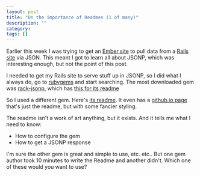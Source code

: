 ```yaml
---
layout: post
title: "On the importance of Readmes (1 of many)"
description: ""
category: 
tags: []
---
```

Earlier this week I was trying to get an [Ember site](https://github.com/IanWhitney/flophouse_ember) to pull data from a
[Rails site](http://theflophouserecommends.herokuapp.com/) via JSON. This meant I got to learn all about JSONP, which
was interesting enough, but not the point of this post.

<!--more-->

I needed to get my Rails site to serve stuff up in JSONP, so I did what
I always do, go to [rubygems](http://rubygems.org/) and start searching.
The most downloaded gem was [rack-jsonp](https://github.com/crohr/rack-jsonp), which has [this for its
readme](https://github.com/crohr/rack-jsonp/blob/5ae95ef45090bc2db38de460b16caec0bffaed9c/README.rdoc)

So I used a different gem. Here's [its readme](https://github.com/robertodecurnex/rack-jsonp-middleware/blob/4edc3d5026851e3a7fd578db2d0d84fd43ebced5/README.md). It even has a [github.io page](http://robertodecurnex.github.io/rack-jsonp-middleware/) that's just the readme, but with some fancier styling.

The readme isn't a work of art anything, but it exists. And it tells me
what I need to know:

- How to configure the gem
- How to get a JSONP response

I'm sure the other gem is great and simple to use, etc. etc.. But one gem author
took 10 minutes to write the Readme and another didn't. Which one of
these would you want to use?
